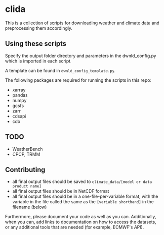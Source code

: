 # clida

This is a collection of scripts for downloading weather and climate data and preprocessing them accordingly.

## Using these scripts

Specify the output folder directory and parameters in the dwnld_config.py which is imported in each script.

A template can be found in `dwnld_config_template.py`.

The following packages are required for running the scripts in this repo:
- xarray 
- pandas
- numpy
- gcsfs
- zarr
- cdsapi
- cdo


## TODO
- WeatherBench
- CPCP, TRMM

## Contributing 
- all final output files should be saved to `climate_data/[model or data product name]`
- all final output files should be in NetCDF format
- all final output files should be in a one-file-per-variable format, with the variable in the file called the same as the `[variable shorthand]` in the filename (below)

Furthermore, please document your code as well as you can. Additionally, when you can, add links to documentation on how to access the datasets, or any additional tools that are needed (for example, ECMWF's API). 




